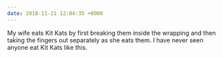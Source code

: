 ```yaml
---
date: 2018-11-21 12:04:35 +0900
---
```

My wife eats Kit Kats by first breaking them inside the wrapping and then taking the fingers out separately as she eats them. I have never seen anyone eat Kit Kats like this.
